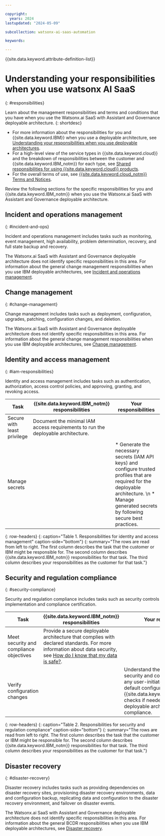 ```yaml
---

copyright:
  years: 2024
lastupdated: "2024-05-09"

subcollection: watsonx-ai-saas-automation

keywords:

---
```


{{site.data.keyword.attribute-definition-list}}

# Understanding your responsibilities when you use watsonx AI SaaS
{: #responsibilities}

Learn about the management responsibilities and terms and conditions that you have when you use the Watsonx.ai SaaS with Assistant and Governance deployable architecture.
{: shortdesc}

- For more information about the responsibilities for you and {{site.data.keyword.IBM}} when you use a deployable architecture, see [Understanding your responsibilities when you use deployable architectures](/docs/secure-enterprise?topic=secure-enterprise-responsibilities-deployable-architectures).
- For a high-level view of the service types in {{site.data.keyword.cloud}} and the breakdown of responsibilities between the customer and {{site.data.keyword.IBM_notm}} for each type, see [Shared responsibilities for using {{site.data.keyword.cloud}} products](/docs/overview?topic=overview-shared-responsibilities).
- For the overall terms of use, see [{{site.data.keyword.cloud_notm}} Terms and Notices](/docs/overview?topic=overview-terms).

Review the following sections for the specific responsibilities for you and {{site.data.keyword.IBM_notm}} when you use the Watsonx.ai SaaS with Assistant and Governance deployable architecture.

## Incident and operations management
{: #incident-and-ops}

Incident and operations management includes tasks such as monitoring, event management, high availability, problem determination, recovery, and full state backup and recovery.

The Watsonx.ai SaaS with Assistant and Governance deployable architecture does not identify specific responsibilities in this area. For information about the general change management responsibilities when you use IBM deployable architectures, see [Incident and operations management](/docs/secure-enterprise?topic=secure-enterprise-responsibilities-deployable-architectures#incident-and-ops-da).

## Change management
{: #change-management}

Change management includes tasks such as deployment, configuration, upgrades, patching, configuration changes, and deletion.

The Watsonx.ai SaaS with Assistant and Governance deployable architecture does not identify specific responsibilities in this area. For information about the general change management responsibilities when you use IBM deployable architectures, see [Change management](/docs/secure-enterprise?topic=secure-enterprise-responsibilities-deployable-architectures#change-management-da).


## Identity and access management
{: #iam-responsibilities}

Identity and access management includes tasks such as authentication, authorization, access control policies, and approving, granting, and revoking access.

| Task | {{site.data.keyword.IBM_notm}} responsibilities | Your responsibilities |
|------|-------------------------------------------------|-----------------------|
| Secure with least privilege | Document the minimal IAM access requirements to run the deployable architecture. |  |
| Manage secrets | | * Generate the necessary secrets (IAM API keys) and configure trusted profiles that are required for the deployable architecture. \n * Manage generated secrets by following secure best practices. |
{: row-headers}
{: caption="Table 1. Responsibilities for identity and access management" caption-side="bottom"}
{: summary="The rows are read from left to right. The first column describes the task that the customer or IBM might be responsible for. The second column describes {{site.data.keyword.IBM_notm}} responsibilities for that task. The third column describes your responsibilities as the customer for that task."}

## Security and regulation compliance
{: #security-compliance}

Security and regulation compliance includes tasks such as security controls implementation and compliance certification.

| Task | {{site.data.keyword.IBM_notm}} responsibilities | Your responsibilities |
|------|-------------------------------------------------|-----------------------|
| Meet security and compliance objectives | Provide a secure deployable architecture that complies with declared standards. For more information about data security, see [How do I know that my data is safe?](/docs/overview?topic=overview-security).
| Verify configuration changes | | Understand the effects on the security and compliance posture of any user-initiated changes to the default configuration. Run {{site.data.keyword.compliance_long}} checks if needed to ensure that the deployable architecture remains in compliance. |
{: row-headers}
{: caption="Table 2. Responsibilities for security and regulation compliance" caption-side="bottom"}
{: summary="The rows are read from left to right. The first column describes the task that the customer or IBM might be responsible for. The second column describes {{site.data.keyword.IBM_notm}} responsibilities for that task. The third column describes your responsibilities as the customer for that task."}

## Disaster recovery
{: #disaster-recovery}

Disaster recovery includes tasks such as providing dependencies on disaster recovery sites, provisioning disaster recovery environments, data and configuration backup, replicating data and configuration to the disaster recovery environment, and failover on disaster events.

The Watsonx.ai SaaS with Assistant and Governance deployable architecture does not identify specific responsibilities in this area. For information about the general BCDR responsibilities when you use IBM deployable architectures, see [Disaster recovery](/docs/secure-enterprise?topic=secure-enterprise-responsibilities-deployable-architectures#disaster-recovery-da).
